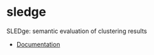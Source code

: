 # sledge

SLEDge: semantic evaluation of clustering results

- [Documentation](https://verri.github.io/sledge/)
